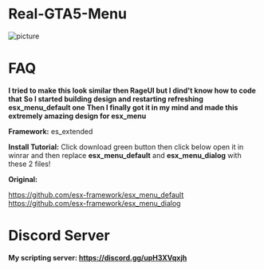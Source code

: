 # Real-GTA5-Menu

![picture](https://user-images.githubusercontent.com/83369389/121067074-497eb680-c7d3-11eb-8e0d-b962a6e7176d.png)

# FAQ
**I tried to make this look similar then RageUI but I dind't know how to code that**
**So I started building design and restarting refreshing **esx_menu_default one****
**Then I finally got it in my mind and made this extremely amazing design for esx_menu**

**Framework:**
es_extended

**Install Tutorial:**
Click download green button then click below open it in winrar and then replace
**esx_menu_default** and **esx_menu_dialog** with these 2 files!

**Original:**

https://github.com/esx-framework/esx_menu_default
https://github.com/esx-framework/esx_menu_dialog

# Discord Server
**My scripting server: https://discord.gg/upH3XVqxjh**
